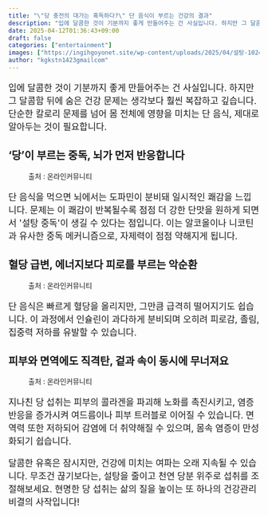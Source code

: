 ```yaml
---
title: "\"당 충전의 대가는 혹독하다?\" 단 음식이 부르는 건강의 결과"
description: "입에 달콤한 것이 기분까지 좋게 만들어주는 건 사실입니다. 하지만 그 달콤함 뒤에 숨은 건강 문제는 생각보다 훨씬 복잡하고 깊습니다. 단순한 칼로리 문제를 넘어 몸 전체에 영향을 미치는 단 음식, 제대로 알아두는 것이 필요합니다."
date: 2025-04-12T01:36:43+09:00
draft: false
categories: ["entertainment"]
images: ["https://ingihgoyonet.site/wp-content/uploads/2025/04/설탕-1024x691.jpg", "https://ingihgoyonet.site/wp-content/uploads/2025/04/도넛-1024x683.jpg", "https://ingihgoyonet.site/wp-content/uploads/2025/04/설탕덩어리-1024x683.jpg"]
author: "kgkstn1423gmailcom"
---
```


<p style="font-size:18px">입에 달콤한 것이 기분까지 좋게 만들어주는 건 사실입니다. 하지만 그 달콤함 뒤에 숨은 건강 문제는 생각보다 훨씬 복잡하고 깊습니다. 단순한 칼로리 문제를 넘어 몸 전체에 영향을 미치는 단 음식, 제대로 알아두는 것이 필요합니다.</p> <h2 >‘당’이 부르는 중독, 뇌가 먼저 반응합니다</h2> <figure ><img src="https://ingihgoyonet.site/wp-content/uploads/2025/04/설탕-1024x691.jpg" alt="" style="aspect-ratio:16/9;object-fit:cover"/><figcaption >출처 : 온라인커뮤니티</figcaption></figure> <p style="font-size:18px">단 음식을 먹으면 뇌에서는 도파민이 분비돼 일시적인 쾌감을 느낍니다. 문제는 이 쾌감이 반복될수록 점점 더 강한 단맛을 원하게 되면서 '설탕 중독'이 생길 수 있다는 점입니다. 이는 알코올이나 니코틴과 유사한 중독 메커니즘으로, 자제력이 점점 약해지게 됩니다.</p> <h2 >혈당 급변, 에너지보다 피로를 부르는 악순환</h2> <figure ><img src="https://ingihgoyonet.site/wp-content/uploads/2025/04/도넛-1024x683.jpg" alt="" style="aspect-ratio:16/9;object-fit:cover"/><figcaption >출처 : 온라인커뮤니티</figcaption></figure> <p style="font-size:18px">단 음식은 빠르게 혈당을 올리지만, 그만큼 급격히 떨어지기도 쉽습니다. 이 과정에서 인슐린이 과다하게 분비되며 오히려 피로감, 졸림, 집중력 저하를 유발할 수 있습니다.</p> <h2 ><strong>피부와 면역에도 직격탄, 겉과 속이 동시에 무너져요</strong></h2> <figure ><img src="https://ingihgoyonet.site/wp-content/uploads/2025/04/설탕덩어리-1024x683.jpg" alt="" style="aspect-ratio:16/9;object-fit:cover"/><figcaption >출처 : 온라인커뮤니티</figcaption></figure> <p style="font-size:18px">지나친 당 섭취는 피부의 콜라겐을 파괴해 노화를 촉진시키고, 염증 반응을 증가시켜 여드름이나 피부 트러블로 이어질 수 있습니다. 면역력 또한 저하되어 감염에 더 취약해질 수 있으며, 몸속 염증이 만성화되기 쉽습니다.</p> <p style="font-size:18px">달콤한 유혹은 잠시지만, 건강에 미치는 여파는 오래 지속될 수 있습니다. 무조건 끊기보다는, 설탕을 줄이고 천연 당분 위주로 섭취를 조절해보세요. 현명한 당 섭취는 삶의 질을 높이는 또 하나의 건강관리 비결의 사작입니다!</p>